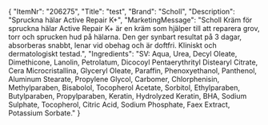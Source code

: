 {
  "ItemNr": "206275",
  "Title": "test",
  "Brand": "Scholl",
  "Description": "Spruckna hälar Active Repair K+",
  "MarketingMessage": "Scholl Kräm för spruckna hälar Active Repair K+ är en kräm som hjälper till att reparera grov, torr och sprucken hud på hälarna. Den ger synbart resultat på 3 dagar, absorberas snabbt, lenar vid obehag och är doftfri. Kliniskt och dermatologiskt testad.",
  "Ingredients": "SV: Aqua, Urea, Decyl Oleate, Dimethicone, Lanolin, Petrolatum, Dicocoyl Pentaerythrityl Distearyl Citrate, Cera Microcristallina, Glyceryl Oleate, Paraffin, Phenoxyethanol, Panthenol, Aluminum Stearate, Propylene Glycol, Carbomer, Chlorphenisin, Methylparaben, Bisabolol, Tocopherol Acetate, Sorbitol, Ethylparaben, Butylparaben, Propylparaben, Keratin, Hydrolyzed Keratin, BHA, Sodium Sulphate, Tocopherol, Citric Acid, Sodium Phosphate, Faex Extract, Potassium Sorbate."
}